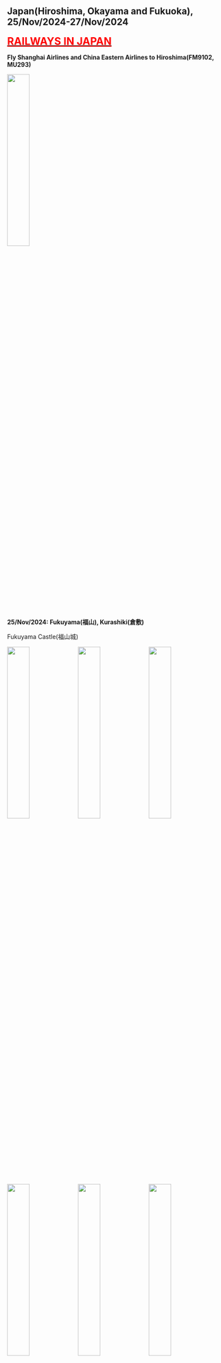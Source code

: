 ## Japan(Hiroshima, Okayama and Fukuoka), 25/Nov/2024-27/Nov/2024

**[<font color=red size=5><u>RAILWAYS IN JAPAN</u></font>](https://wqgcx.github.io/transport/20241125JP/JR)**

**Fly Shanghai Airlines and China Eastern Airlines to Hiroshima(FM9102, MU293)**

<img src="../20241125JP_photos/IMG_4985.jpeg" width="32%">

**25/Nov/2024: Fukuyama(福山), Kurashiki(倉敷)**

Fukuyama Castle(福山城)

<img src="../20241125JP_photos/IMG_4995.jpeg" width="32%">
<img src="../20241125JP_photos/IMG_4996.jpeg" width="32%">
<img src="../20241125JP_photos/IMG_4997.jpeg" width="32%">
<img src="../20241125JP_photos/IMG_4998.jpeg" width="32%">
<img src="../20241125JP_photos/IMG_4999.jpeg" width="32%">
<img src="../20241125JP_photos/IMG_5002.jpeg" width="32%">
<img src="../20241125JP_photos/IMG_5005.jpeg" width="32%">
<img src="../20241125JP_photos/IMG_5030.jpeg" width="32%">
<img src="../20241125JP_photos/IMG_5031.jpeg" width="32%">

Fukuyama Hachimangu(福山八幡宮)

<img src="../20241125JP_photos/IMG_5006.jpeg" width="32%">
<img src="../20241125JP_photos/IMG_5007.jpeg" width="32%">
<img src="../20241125JP_photos/IMG_5009.jpeg" width="32%">
<img src="../20241125JP_photos/IMG_5011.jpeg" width="32%">

Kannon-ji Temple(観音寺)

<img src="../20241125JP_photos/IMG_5014.jpeg" width="32%">
<img src="../20241125JP_photos/IMG_5017.jpeg" width="32%">
<img src="../20241125JP_photos/IMG_5018.jpeg" width="32%">
<img src="../20241125JP_photos/IMG_5019.jpeg" width="32%">
<img src="../20241125JP_photos/IMG_5022.jpeg" width="32%">

Ushitora Shrine(艮神社)

<img src="../20241125JP_photos/IMG_5015.jpeg" width="32%">
<img src="../20241125JP_photos/IMG_5024.jpeg" width="32%">
<img src="../20241125JP_photos/IMG_5023.jpeg" width="32%">

Tomonoura(鞆の浦)

<img src="../20241125JP_photos/IMG_5035.jpeg" width="32%">
<img src="../20241125JP_photos/IMG_5034.jpeg" width="32%">
<img src="../20241125JP_photos/IMG_5036.jpeg" width="32%">
<img src="../20241125JP_photos/IMG_5037.jpeg" width="32%">
<img src="../20241125JP_photos/IMG_5039.jpeg" width="32%">

Hiroshima Ramen

<img src="../20241125JP_photos/IMG_5040.jpeg" width="32%">

Kurashiki Bikan Historical Quarter(倉敷美観地区)

<img src="../20241125JP_photos/IMG_5047.jpeg" width="32%">
<img src="../20241125JP_photos/IMG_5048.jpeg" width="32%">
<img src="../20241125JP_photos/IMG_5050.jpeg" width="32%">

**26/Nov/2024: Kurashiki(倉敷), Okayama(岡山), Onomichi(尾道)**

Kurashiki Bikan Historical Quarter, Achi Shrine(倉敷美観地区, 阿智神社)

<img src="../20241125JP_photos/IMG_5054.jpeg" width="32%">
<img src="../20241125JP_photos/IMG_5058.jpeg" width="32%">
<img src="../20241125JP_photos/IMG_5059.jpeg" width="32%">
<img src="../20241125JP_photos/IMG_5061.jpeg" width="32%">
<img src="../20241125JP_photos/IMG_5063.jpeg" width="32%">
<img src="../20241125JP_photos/IMG_5064.jpeg" width="32%">
<img src="../20241125JP_photos/IMG_5065.jpeg" width="32%">
<img src="../20241125JP_photos/IMG_5071.jpeg" width="32%">
<img src="../20241125JP_photos/IMG_5072.jpeg" width="32%">
<img src="../20241125JP_photos/IMG_5076.jpeg" width="32%">
<img src="../20241125JP_photos/IMG_5068.jpeg" width="32%">
<img src="../20241125JP_photos/IMG_5070.jpeg" width="32%">

Okayama Castle(岡山城)

<img src="../20241125JP_photos/IMG_5082.jpeg" width="32%">
<img src="../20241125JP_photos/IMG_5102.jpeg" width="32%">
<img src="../20241125JP_photos/IMG_5083.jpeg" width="32%">
<img src="../20241125JP_photos/IMG_5084.jpeg" width="32%">
<img src="../20241125JP_photos/IMG_5091.jpeg" width="32%">
<img src="../20241125JP_photos/IMG_5093.jpeg" width="32%">

Okayama Korakuen Garden(後楽園)

<img src="../20241125JP_photos/IMG_5107.jpeg" width="32%">
<img src="../20241125JP_photos/IMG_5109.jpeg" width="32%">
<img src="../20241125JP_photos/IMG_5111.jpeg" width="32%">
<img src="../20241125JP_photos/IMG_5113.jpeg" width="32%">
<img src="../20241125JP_photos/IMG_5119.jpeg" width="32%">
<img src="../20241125JP_photos/IMG_5123.jpeg" width="32%">

Okayama Shrine(岡山神社)

<img src="../20241125JP_photos/IMG_5130.jpeg" width="32%">
<img src="../20241125JP_photos/IMG_5129.jpeg" width="32%">
<img src="../20241125JP_photos/IMG_5124.jpeg" width="32%">

Onomichi Senkoji Temple(尾道千光寺)

<img src="../20241125JP_photos/IMG_5155.jpeg" width="32%">
<img src="../20241125JP_photos/IMG_5156.jpeg" width="32%">
<img src="../20241125JP_photos/IMG_5147.jpeg" width="32%">
<img src="../20241125JP_photos/IMG_5142.jpeg" width="32%">
<img src="../20241125JP_photos/IMG_5149.jpeg" width="32%">
<img src="../20241125JP_photos/IMG_5159.jpeg" width="32%">

Panoramic of Onomichi

<img src="../20241125JP_photos/IMG_5148.jpeg" width="32%">
<img src="../20241125JP_photos/IMG_5150.jpeg" width="32%">
<img src="../20241125JP_photos/IMG_5151.jpeg" width="32%">

Okonomiyaki, Hiroshima(お好み焼き, 広島)

<img src="../20241125JP_photos/IMG_5164.jpeg" width="32%">

**27/Nov/2024: Hiroshima(広島), Fukuoka(福岡)**

Itsukushima(厳島)

<img src="../20241125JP_photos/IMG_5180.jpeg" width="32%">
<img src="../20241125JP_photos/IMG_5184.jpeg" width="32%">
<img src="../20241125JP_photos/IMG_5188.jpeg" width="32%">
<img src="../20241125JP_photos/IMG_5191.jpeg" width="32%">
<img src="../20241125JP_photos/IMG_5195.jpeg" width="32%">
<img src="../20241125JP_photos/IMG_5198.jpeg" width="32%">
<img src="../20241125JP_photos/IMG_5203.jpeg" width="32%">
<img src="../20241125JP_photos/IMG_5205.jpeg" width="32%">
<img src="../20241125JP_photos/IMG_5206.jpeg" width="32%">
<img src="../20241125JP_photos/IMG_5207.jpeg" width="32%">
<img src="../20241125JP_photos/IMG_5211.jpeg" width="32%">
<img src="../20241125JP_photos/IMG_5212.jpeg" width="32%">

Hiroshima Castle(広島城)

<img src="../20241125JP_photos/IMG_5213.jpeg" width="32%">
<img src="../20241125JP_photos/IMG_5216.jpeg" width="32%">
<img src="../20241125JP_photos/IMG_5217.jpeg" width="32%">
<img src="../20241125JP_photos/IMG_5222.jpeg" width="32%">
<img src="../20241125JP_photos/IMG_5223.jpeg" width="32%">
<img src="../20241125JP_photos/IMG_5224.jpeg" width="32%">

Hiroshima Peace Memorial Park(広島平和記念公園)

<img src="../20241125JP_photos/IMG_5243.jpeg" width="32%">
<img src="../20241125JP_photos/IMG_5247.jpeg" width="32%">
<img src="../20241125JP_photos/IMG_5249.jpeg" width="32%">
<img src="../20241125JP_photos/IMG_5250.jpeg" width="32%">
<img src="../20241125JP_photos/IMG_5252.jpeg" width="32%">
<img src="../20241125JP_photos/IMG_5253.jpeg" width="32%">

Hakata Ramen

<img src="../20241125JP_photos/IMG_5257.jpeg" width="32%">

Hakata Sennen-no-Mon Gate(博多千年門)

<img src="../20241125JP_photos/IMG_5264.jpeg" width="32%">

Tochoji Temple(東長寺)

<img src="../20241125JP_photos/IMG_5267.jpeg" width="32%">
<img src="../20241125JP_photos/IMG_5265.jpeg" width="32%">
<img src="../20241125JP_photos/IMG_5269.jpeg" width="32%">

Kushida Shrine(櫛田神社)

<img src="../20241125JP_photos/IMG_5270.jpeg" width="32%">
<img src="../20241125JP_photos/IMG_5272.jpeg" width="32%">
<img src="../20241125JP_photos/IMG_5273.jpeg" width="32%">

**Fly China Eastern Airlines to Beijing(MU5088, MU5165)**

<img src="../20241125JP_photos/IMG_5278.jpeg" width="32%">

**Click [here](https://wqgcx.github.io/transport/) to go back.**
